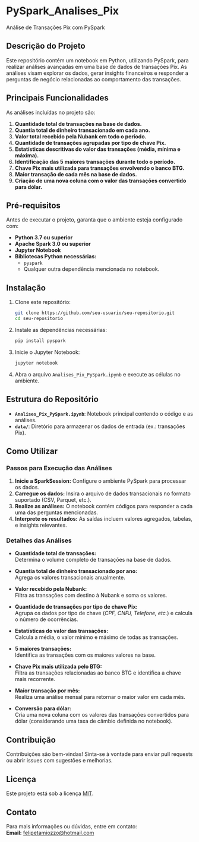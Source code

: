 # PySpark_Analises_Pix
Análise de Transações Pix com PySpark

## **Descrição do Projeto**
Este repositório contém um notebook em Python, utilizando PySpark, para realizar análises avançadas em uma base de dados de transações Pix. As análises visam explorar os dados, gerar insights financeiros e responder a perguntas de negócio relacionadas ao comportamento das transações.

## **Principais Funcionalidades**

As análises incluídas no projeto são:

1. **Quantidade total de transações na base de dados.**  
2. **Quantia total de dinheiro transacionado em cada ano.**  
3. **Valor total recebido pela Nubank em todo o período.**  
4. **Quantidade de transações agrupadas por tipo de chave Pix.**  
5. **Estatísticas descritivas do valor das transações (média, mínima e máxima).**  
6. **Identificação das 5 maiores transações durante todo o período.**  
7. **Chave Pix mais utilizada para transações envolvendo o banco BTG.**  
8. **Maior transação de cada mês na base de dados.**  
9. **Criação de uma nova coluna com o valor das transações convertido para dólar.**

## **Pré-requisitos**

Antes de executar o projeto, garanta que o ambiente esteja configurado com:

- **Python 3.7 ou superior**
- **Apache Spark 3.0 ou superior**
- **Jupyter Notebook**
- **Bibliotecas Python necessárias:**
  - `pyspark`
  - Qualquer outra dependência mencionada no notebook.

## **Instalação**

1. Clone este repositório:

   ```bash
   git clone https://github.com/seu-usuario/seu-repositorio.git
   cd seu-repositorio
   ```

2. Instale as dependências necessárias:

   ```bash
   pip install pyspark
   ```

3. Inicie o Jupyter Notebook:

   ```bash
   jupyter notebook
   ```

4. Abra o arquivo `Analises_Pix_PySpark.ipynb` e execute as células no ambiente.

## **Estrutura do Repositório**

- **`Analises_Pix_PySpark.ipynb`**: Notebook principal contendo o código e as análises.
- **`data/`**: Diretório para armazenar os dados de entrada (ex.: transações Pix).

## **Como Utilizar**

### **Passos para Execução das Análises**
1. **Inicie a SparkSession:** Configure o ambiente PySpark para processar os dados.
2. **Carregue os dados:** Insira o arquivo de dados transacionais no formato suportado (CSV, Parquet, etc.).
3. **Realize as análises:** O notebook contém códigos para responder a cada uma das perguntas mencionadas.
4. **Interprete os resultados:** As saídas incluem valores agregados, tabelas, e insights relevantes.

### **Detalhes das Análises**

- **Quantidade total de transações:**  
  Determina o volume completo de transações na base de dados.

- **Quantia total de dinheiro transacionado por ano:**  
  Agrega os valores transacionais anualmente.

- **Valor recebido pela Nubank:**  
  Filtra as transações com destino à Nubank e soma os valores.

- **Quantidade de transações por tipo de chave Pix:**  
  Agrupa os dados por tipo de chave (*CPF, CNPJ, Telefone, etc.*) e calcula o número de ocorrências.

- **Estatísticas do valor das transações:**  
  Calcula a média, o valor mínimo e máximo de todas as transações.

- **5 maiores transações:**  
  Identifica as transações com os maiores valores na base.

- **Chave Pix mais utilizada pelo BTG:**  
  Filtra as transações relacionadas ao banco BTG e identifica a chave mais recorrente.

- **Maior transação por mês:**  
  Realiza uma análise mensal para retornar o maior valor em cada mês.

- **Conversão para dólar:**  
  Cria uma nova coluna com os valores das transações convertidos para dólar (considerando uma taxa de câmbio definida no notebook).


## **Contribuição**

Contribuições são bem-vindas! Sinta-se à vontade para enviar pull requests ou abrir issues com sugestões e melhorias.

## **Licença**

Este projeto está sob a licença [MIT](LICENSE).

## **Contato**

Para mais informações ou dúvidas, entre em contato:  
**Email:** felipetamiozzo@hotmail.com

